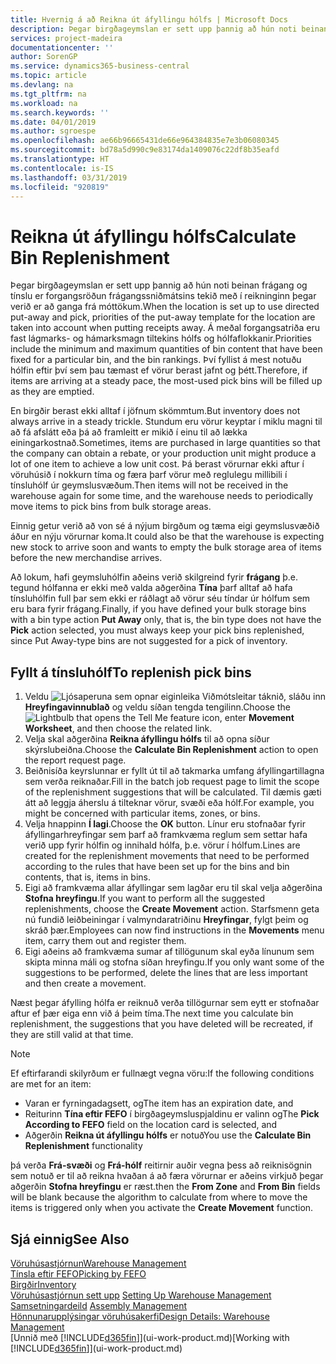 ```yaml
---
title: Hvernig á að Reikna út áfyllingu hólfs | Microsoft Docs
description: Þegar birgðageymslan er sett upp þannig að hún noti beinan frágang og tínslu er forgangsröðun frágangssniðmátsins tekið með í reikninginn þegar verið er að ganga frá móttökum.
services: project-madeira
documentationcenter: ''
author: SorenGP
ms.service: dynamics365-business-central
ms.topic: article
ms.devlang: na
ms.tgt_pltfrm: na
ms.workload: na
ms.search.keywords: ''
ms.date: 04/01/2019
ms.author: sgroespe
ms.openlocfilehash: ae66b96665431de66e964384835e7e3b06080345
ms.sourcegitcommit: bd78a5d990c9e83174da1409076c22df8b35eafd
ms.translationtype: HT
ms.contentlocale: is-IS
ms.lasthandoff: 03/31/2019
ms.locfileid: "920819"
---
```

# <a name="calculate-bin-replenishment"></a><span data-ttu-id="6f4a9-103">Reikna út áfyllingu hólfs</span><span class="sxs-lookup"><span data-stu-id="6f4a9-103">Calculate Bin Replenishment</span></span>
<span data-ttu-id="6f4a9-104">Þegar birgðageymslan er sett upp þannig að hún noti beinan frágang og tínslu er forgangsröðun frágangssniðmátsins tekið með í reikninginn þegar verið er að ganga frá móttökum.</span><span class="sxs-lookup"><span data-stu-id="6f4a9-104">When the location is set up to use directed put-away and pick, priorities of the put-away template for the location are taken into account when putting receipts away.</span></span> <span data-ttu-id="6f4a9-105">Á meðal forgangsatriða eru fast lágmarks- og hámarksmagn tiltekins hólfs og hólfaflokkanir.</span><span class="sxs-lookup"><span data-stu-id="6f4a9-105">Priorities include the minimum and maximum quantities of bin content that have been fixed for a particular bin, and the bin rankings.</span></span> <span data-ttu-id="6f4a9-106">Því fyllist á mest notuðu hólfin eftir því sem þau tæmast ef vörur berast jafnt og þétt.</span><span class="sxs-lookup"><span data-stu-id="6f4a9-106">Therefore, if items are arriving at a steady pace, the most-used pick bins will be filled up as they are emptied.</span></span>  

<span data-ttu-id="6f4a9-107">En birgðir berast ekki alltaf í jöfnum skömmtum.</span><span class="sxs-lookup"><span data-stu-id="6f4a9-107">But inventory does not always arrive in a steady trickle.</span></span> <span data-ttu-id="6f4a9-108">Stundum eru vörur keyptar í miklu magni til að fá afslátt eða þá að framleitt er mikið í einu til að lækka einingarkostnað.</span><span class="sxs-lookup"><span data-stu-id="6f4a9-108">Sometimes, items are purchased in large quantities so that the company can obtain a rebate, or your production unit might produce a lot of one item to achieve a low unit cost.</span></span> <span data-ttu-id="6f4a9-109">Þá berast vörurnar ekki aftur í vöruhúsið í nokkurn tíma og færa þarf vörur með reglulegu millibili í tínsluhólf úr geymslusvæðum.</span><span class="sxs-lookup"><span data-stu-id="6f4a9-109">Then items will not be received in the warehouse again for some time, and the warehouse needs to periodically move items to pick bins from bulk storage areas.</span></span>  

<span data-ttu-id="6f4a9-110">Einnig getur verið að von sé á nýjum birgðum og tæma eigi geymslusvæðið áður en nýju vörurnar koma.</span><span class="sxs-lookup"><span data-stu-id="6f4a9-110">It could also be that the warehouse is expecting new stock to arrive soon and wants to empty the bulk storage area of items before the new merchandise arrives.</span></span>  

<span data-ttu-id="6f4a9-111">Að lokum, hafi geymsluhólfin aðeins verið skilgreind fyrir **frágang** þ.e. tegund hólfanna er ekki með valda aðgerðina **Tína** þarf alltaf að hafa tínsluhólfin full þar sem ekki er ráðlagt að vörur séu tíndar úr hólfum sem eru bara fyrir frágang.</span><span class="sxs-lookup"><span data-stu-id="6f4a9-111">Finally, if you have defined your bulk storage bins with a bin type action **Put Away** only, that is, the bin type does not have the **Pick** action selected, you must always keep your pick bins replenished, since Put Away-type bins are not suggested for a pick of inventory.</span></span>  

## <a name="to-replenish-pick-bins"></a><span data-ttu-id="6f4a9-112">Fyllt á tínsluhólf</span><span class="sxs-lookup"><span data-stu-id="6f4a9-112">To replenish pick bins</span></span>  
1.  <span data-ttu-id="6f4a9-113">Veldu ![Ljósaperuna sem opnar eiginleika Viðmótsleitar](media/ui-search/search_small.png "Segðu mér hvað þú vilt gera") táknið, sláðu inn **Hreyfingavinnublað** og veldu síðan tengda tengilinn.</span><span class="sxs-lookup"><span data-stu-id="6f4a9-113">Choose the ![Lightbulb that opens the Tell Me feature](media/ui-search/search_small.png "Tell me what you want to do") icon, enter **Movement Worksheet**, and then choose the related link.</span></span>  
2.  <span data-ttu-id="6f4a9-114">Velja skal aðgerðina **Reikna áfyllingu hólfs** til að opna síður skýrslubeiðna.</span><span class="sxs-lookup"><span data-stu-id="6f4a9-114">Choose the **Calculate Bin Replenishment** action to open the report request page.</span></span>  
3.  <span data-ttu-id="6f4a9-115">Beiðnisíða keyrslunnar er fyllt út til að takmarka umfang áfyllingartillagna sem verða reiknaðar.</span><span class="sxs-lookup"><span data-stu-id="6f4a9-115">Fill in the batch job request page to limit the scope of the replenishment suggestions that will be calculated.</span></span> <span data-ttu-id="6f4a9-116">Til dæmis gæti átt að leggja áherslu á tilteknar vörur, svæði eða hólf.</span><span class="sxs-lookup"><span data-stu-id="6f4a9-116">For example, you might be concerned with particular items, zones, or bins.</span></span>  
4.  <span data-ttu-id="6f4a9-117">Velja hnappinn **Í lagi**.</span><span class="sxs-lookup"><span data-stu-id="6f4a9-117">Choose the **OK** button.</span></span> <span data-ttu-id="6f4a9-118">Línur eru stofnaðar fyrir áfyllingarhreyfingar sem þarf að framkvæma reglum sem settar hafa verið upp fyrir hólfin og innihald hólfa, þ.e. vörur í hólfum.</span><span class="sxs-lookup"><span data-stu-id="6f4a9-118">Lines are created for the replenishment movements that need to be performed according to the rules that have been set up for the bins and bin contents, that is, items in bins.</span></span>  
5.  <span data-ttu-id="6f4a9-119">Eigi að framkvæma allar áfyllingar sem lagðar eru til skal velja aðgerðina **Stofna hreyfingu**.</span><span class="sxs-lookup"><span data-stu-id="6f4a9-119">If you want to perform all the suggested replenishments, choose the **Create Movement** action.</span></span> <span data-ttu-id="6f4a9-120">Starfsmenn geta nú fundið leiðbeiningar í valmyndaratriðinu **Hreyfingar**, fylgt þeim og skráð þær.</span><span class="sxs-lookup"><span data-stu-id="6f4a9-120">Employees can now find instructions in the **Movements** menu item, carry them out and register them.</span></span>  
6.  <span data-ttu-id="6f4a9-121">Eigi aðeins að framkvæma sumar af tillögunum skal eyða línunum sem skipta minna máli og stofna síðan hreyfingu.</span><span class="sxs-lookup"><span data-stu-id="6f4a9-121">If you only want some of the suggestions to be performed, delete the lines that are less important and then create a movement.</span></span>  

<span data-ttu-id="6f4a9-122">Næst þegar áfylling hólfa er reiknuð verða tillögurnar sem eytt er stofnaðar aftur ef þær eiga enn við á þeim tíma.</span><span class="sxs-lookup"><span data-stu-id="6f4a9-122">The next time you calculate bin replenishment, the suggestions that you have deleted will be recreated, if they are still valid at that time.</span></span>  

> [!NOTE]  
>  <span data-ttu-id="6f4a9-123">Ef eftirfarandi skilyrðum er fullnægt vegna vöru:</span><span class="sxs-lookup"><span data-stu-id="6f4a9-123">If the following conditions are met for an item:</span></span>  
>   
>  -   <span data-ttu-id="6f4a9-124">Varan er fyrningadagsett, og</span><span class="sxs-lookup"><span data-stu-id="6f4a9-124">The item has an expiration date, and</span></span>  
> -   <span data-ttu-id="6f4a9-125">Reiturinn **Tína eftir FEFO** í birgðageymsluspjaldinu er valinn og</span><span class="sxs-lookup"><span data-stu-id="6f4a9-125">The **Pick According to FEFO** field on the location card is selected, and</span></span>  
> -   <span data-ttu-id="6f4a9-126">Aðgerðin **Reikna út áfyllingu hólfs** er notuð</span><span class="sxs-lookup"><span data-stu-id="6f4a9-126">You use the **Calculate Bin Replenishment** functionality</span></span>  
>   
>  <span data-ttu-id="6f4a9-127">þá verða **Frá-svæði** og **Frá-hólf** reitirnir auðir vegna þess að reiknisögnin sem notuð er til að reikna hvaðan á að færa vörurnar er aðeins virkjuð þegar aðgerðin **Stofna hreyfingu** er ræst.</span><span class="sxs-lookup"><span data-stu-id="6f4a9-127">then the **From Zone** and **From Bin** fields will be blank because the algorithm to calculate from where to move the items is triggered only when you activate the **Create Movement** function.</span></span>  

## <a name="see-also"></a><span data-ttu-id="6f4a9-128">Sjá einnig</span><span class="sxs-lookup"><span data-stu-id="6f4a9-128">See Also</span></span>  
[<span data-ttu-id="6f4a9-129">Vöruhúsastjórnun</span><span class="sxs-lookup"><span data-stu-id="6f4a9-129">Warehouse Management</span></span>](warehouse-manage-warehouse.md)  
[<span data-ttu-id="6f4a9-130">Tínsla eftir FEFO</span><span class="sxs-lookup"><span data-stu-id="6f4a9-130">Picking by FEFO</span></span>](warehouse-picking-by-fefo.md)  
[<span data-ttu-id="6f4a9-131">Birgðir</span><span class="sxs-lookup"><span data-stu-id="6f4a9-131">Inventory</span></span>](inventory-manage-inventory.md)  
<span data-ttu-id="6f4a9-132">[Vöruhúsastjórnun sett upp](warehouse-setup-warehouse.md)   </span><span class="sxs-lookup"><span data-stu-id="6f4a9-132">[Setting Up Warehouse Management](warehouse-setup-warehouse.md)   </span></span>  
<span data-ttu-id="6f4a9-133">[Samsetningardeild](assembly-assemble-items.md)  </span><span class="sxs-lookup"><span data-stu-id="6f4a9-133">[Assembly Management](assembly-assemble-items.md)  </span></span>  
[<span data-ttu-id="6f4a9-134">Hönnunarupplýsingar vöruhúsakerfi</span><span class="sxs-lookup"><span data-stu-id="6f4a9-134">Design Details: Warehouse Management</span></span>](design-details-warehouse-management.md)  
<span data-ttu-id="6f4a9-135">[Unnið með [!INCLUDE[d365fin](includes/d365fin_md.md)]](ui-work-product.md)</span><span class="sxs-lookup"><span data-stu-id="6f4a9-135">[Working with [!INCLUDE[d365fin](includes/d365fin_md.md)]](ui-work-product.md)</span></span>
